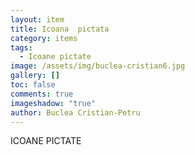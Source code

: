 ```yaml
---
layout: item
title: Icoana  pictata
category: items
tags:
  - Icoane pictate
image: /assets/img/buclea-cristian6.jpg
gallery: []
toc: false
comments: true
imageshadow: "true"
author: Buclea Cristian-Petru
---
```

ICOANE PICTATE